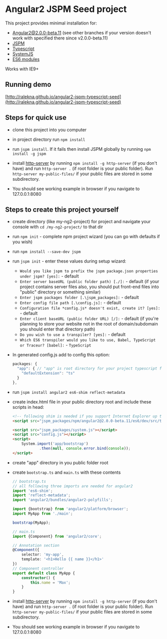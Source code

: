 # Angular2 JSPM Seed project


This project provides minimal installation for:
- Angular2@2.0.0-beta.11 (see other branches if your version doesn't work with specified there since v2.0.0-beta.11)
- [JSPM](http://jspm.io/)
- [Typescript](http://www.typescriptlang.org/)
- [SystemJS](https://github.com/systemjs/systemjs)
- [ES6 modules](http://exploringjs.com/es6/ch_modules.html)

Works with IE9+

## Running demo

[http://ralekna.github.io/angular2-jspm-typescript-seed](http://ralekna.github.io/angular2-jspm-typescript-seed)

## Steps for quick use

- clone this project into you computer

- in project directory run `npm install`

- run `jspm install`. If it fails then install JSPM globally by running `npm install -g jspm`

- install [http-server](https://github.com/indexzero/http-server) by running `npm install -g http-server` (if you don't have) and run `http-server .` (if root folder is your public folder). Run `http-server my-public-files/` if your public files are stored in some subdirectory.

- You should see working example in browser if you navigate to 127.0.0.1:8080

## Steps to create this project yourself

- create directory (like my-ng2-project) for project and navigate your console with `cd /my-ng2-project/` to that dir

- run `npm init` - complete npm project wizard (you can go with defaults if you wish)

- run `npm install --save-dev jspm`

- run `jspm init` - enter these values during setup wizard:
    - `Would you like jspm to prefix the jspm package.json properties under jspm? [yes]:` - default
    - `Enter server baseURL (public folder path) [./]:` - default (if your project contains server files also, you should put front-end files into "public" directory or something similar)
    - `Enter jspm packages folder [.\jspm_packages]:` - default
    - `Enter config file path [.\config.js]:` - default
    - `Configuration file *config.js* doesn't exist, create it? [yes]:` - default
    - `Enter client baseURL (public folder URL) [/]:` - default (if you're planning to store your website not in the root of domain/subdomain you should enter that directory path)
    - `Do you wish to use a transpiler? [yes]:` - default
    - `Which ES6 transpiler would you like to use, Babel, TypeScript or Traceur? [babel]:` - `TypeScript`

- In generated config.js add to config this option:
  ```javascript
  packages: {
    "app": { // "app" is root directory for your project typescript files
      "defaultExtension": "ts"
    }
  },
  ```

- run `jspm install angular2 es6-shim reflect-metadata`

- create index.html file in your public directory root and include these scripts in head:
    ```html
    <!-- following shim is needed if you support Internet Explorer up to v11 (1 before Edge) -->
    <script src="jspm_packages/npm/angular2@2.0.0-beta.11/es6/dev/src/testing/shims_for_IE.js"></script>

    <script src="jspm_packages/system.js"></script>
    <script src="config.js"></script>
    <script>
        System.import('app/bootstrap')
                .then(null, console.error.bind(console));
    </script>
    ```

- create "app" directory in you public folder root

- create `bootstrap.ts` and `main.ts` with these contents

    ```typescript
    // bootstrap.ts
    // all following three imports are needed for angular2
    import 'es6-shim';
    import 'reflect-metadata';
    import 'angular2/bundles/angular2-polyfills';

    import {bootstrap} from 'angular2/platform/browser';
    import MyApp from './main';

    bootstrap(MyApp);
    ```

    ```typescript
    // main.ts
    import {Component} from 'angular2/core';

    // Annotation section
    @Component({
        selector: 'my-app',
        template: '<h1>Hello {{ name }}</h1>'
    })
    // Component controller
    export default class MyApp {
        constructor() {
            this.name = 'Max';
        }
    }
    ```

- install [http-server](https://github.com/indexzero/http-server) by running `npm install -g http-server` (if you don't have) and run `http-server .` (if root folder is your public folder). Run `http-server my-public-files/` if your public files are stored in some subdirectory.

- You should see working example in browser if you navigate to 127.0.0.1:8080


